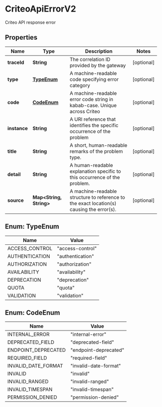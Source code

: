 

# CriteoApiErrorV2

Criteo API response error

## Properties

| Name | Type | Description | Notes |
|------------ | ------------- | ------------- | -------------|
|**traceId** | **String** | The correlation ID provided by the gateway |  [optional] |
|**type** | [**TypeEnum**](#TypeEnum) | A machine-readable code specifying error category |  [optional] |
|**code** | [**CodeEnum**](#CodeEnum) | A machine-readable error code string in kabab-case. Unique across Criteo |  [optional] |
|**instance** | **String** | A URI reference that identifies the specific occurrence of the problem |  [optional] |
|**title** | **String** | A short, human-readable remarks of the problem type. |  [optional] |
|**detail** | **String** | A human-readable explanation specific to this occurrence of the problem. |  [optional] |
|**source** | **Map&lt;String, String&gt;** | A machine-readable structure to reference to the exact location(s) causing the error(s). |  [optional] |



## Enum: TypeEnum

| Name | Value |
|---- | -----|
| ACCESS_CONTROL | &quot;access-control&quot; |
| AUTHENTICATION | &quot;authentication&quot; |
| AUTHORIZATION | &quot;authorization&quot; |
| AVAILABILITY | &quot;availability&quot; |
| DEPRECATION | &quot;deprecation&quot; |
| QUOTA | &quot;quota&quot; |
| VALIDATION | &quot;validation&quot; |



## Enum: CodeEnum

| Name | Value |
|---- | -----|
| INTERNAL_ERROR | &quot;internal-error&quot; |
| DEPRECATED_FIELD | &quot;deprecated-field&quot; |
| ENDPOINT_DEPRECATED | &quot;endpoint-deprecated&quot; |
| REQUIRED_FIELD | &quot;required-field&quot; |
| INVALID_DATE_FORMAT | &quot;invalid-date-format&quot; |
| INVALID | &quot;invalid&quot; |
| INVALID_RANGED | &quot;invalid-ranged&quot; |
| INVALID_TIMESPAN | &quot;invalid-timespan&quot; |
| PERMISSION_DENIED | &quot;permission-denied&quot; |



